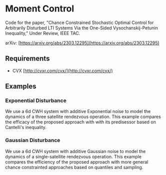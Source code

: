 # Moment Control
Code for the paper, "Chance Constrained Stochastic Optimal Control for Arbitrarily Disturbed LTI Systems Via the One-Sided Vysochanskij-Petunin Inequality," Under Review, IEEE TAC.

arXiv: [https://arxiv.org/abs/2303.12295](https://arxiv.org/abs/2303.12295)

## Requirements
* CVX [http://cvxr.com/cvx/](http://cvxr.com/cvx/)

## Examples
### Exponential Disturbance
We use a 6d CWH system with additive Exponential noise to model the dynamics of a three satellite rendezvous operation. This example compares the efficacy of the proposed approach with with its predisessor based on Cantelli's inequality.

### Gaussian Disturbance
We use a 6d CWH system with additive Gaussian noise to model the dynamics of a single-satellite rendezvous operation. This example compares the efficiency of the proposed approach with more general chance constrainted approaches based on quantiles and sampling.
